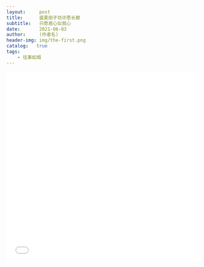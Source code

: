 ```yaml
---
layout:     post
title:      盛夏田子坊许愿长廊
subtitle:   只愿君心似我心
date:       2021-06-03
author:     (作者名)
header-img: img/the-first.png
catalog:   true
tags:
    - 往事如烟
---
```

<iframe src="//player.bilibili.com/player.html?aid=248463591&bvid=BV11v411V7Ad&cid=350295548&page=1&high_quality=1&danmaku=0" allowfullscreen="allowfullscreen" width="100%" height="500" scrolling="no" frameborder="0" sandbox="allow-top-navigation allow-same-origin allow-forms allow-scripts"></iframe>
